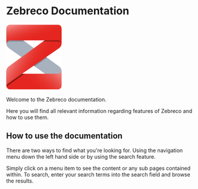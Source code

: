 # Zebreco Documentation

![Zebreco Logo](/images/zebreco_logo.png "Zebreco Logo")

Welcome to the Zebreco documentation.

Here you will find all relevant information regarding features of Zebreco and how to use them.

## How to use the documentation

There are two ways to find what you're looking for. Using the navigation menu down the left hand side or by using the search feature.

Simply click on a menu item to see the content or any sub pages contained within. To search, enter your search terms into the search field and browse the results.


&nbsp;
